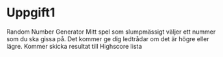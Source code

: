 # Uppgift1
Random Number Generator
Mitt spel som slumpmässigt väljer ett nummer som du ska gissa på.
Det kommer ge dig ledtrådar om det är högre eller lägre.
Kommer skicka resultat till Highscore lista

